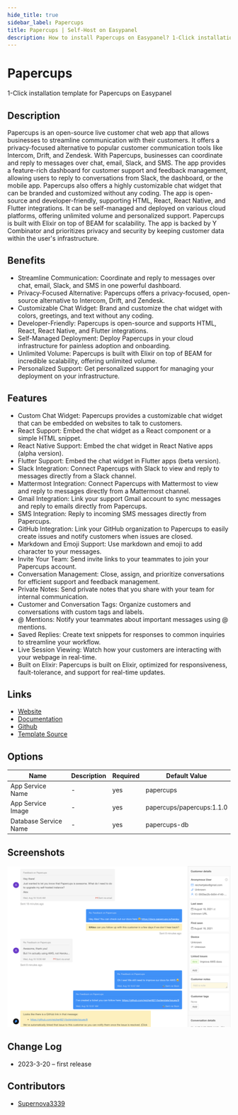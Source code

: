 ```yaml
---
hide_title: true
sidebar_label: Papercups
title: Papercups | Self-Host on Easypanel
description: How to install Papercups on Easypanel? 1-Click installation template for Papercups on Easypanel
---
```


<!-- generated -->

# Papercups

1-Click installation template for Papercups on Easypanel

## Description

Papercups is an open-source live customer chat web app that allows businesses to streamline communication with their customers. It offers a privacy-focused alternative to popular customer communication tools like Intercom, Drift, and Zendesk. With Papercups, businesses can coordinate and reply to messages over chat, email, Slack, and SMS. The app provides a feature-rich dashboard for customer support and feedback management, allowing users to reply to conversations from Slack, the dashboard, or the mobile app. Papercups also offers a highly customizable chat widget that can be branded and customized without any coding. The app is open-source and developer-friendly, supporting HTML, React, React Native, and Flutter integrations. It can be self-managed and deployed on various cloud platforms, offering unlimited volume and personalized support. Papercups is built with Elixir on top of BEAM for scalability. The app is backed by Y Combinator and prioritizes privacy and security by keeping customer data within the user&#39;s infrastructure.

## Benefits

- Streamline Communication: Coordinate and reply to messages over chat, email, Slack, and SMS in one powerful dashboard.
- Privacy-Focused Alternative: Papercups offers a privacy-focused, open-source alternative to Intercom, Drift, and Zendesk.
- Customizable Chat Widget: Brand and customize the chat widget with colors, greetings, and text without any coding.
- Developer-Friendly: Papercups is open-source and supports HTML, React, React Native, and Flutter integrations.
- Self-Managed Deployment: Deploy Papercups in your cloud infrastructure for painless adoption and onboarding.
- Unlimited Volume: Papercups is built with Elixir on top of BEAM for incredible scalability, offering unlimited volume.
- Personalized Support: Get personalized support for managing your deployment on your infrastructure.

## Features

- Custom Chat Widget: Papercups provides a customizable chat widget that can be embedded on websites to talk to customers.
- React Support: Embed the chat widget as a React component or a simple HTML snippet.
- React Native Support: Embed the chat widget in React Native apps (alpha version).
- Flutter Support: Embed the chat widget in Flutter apps (beta version).
- Slack Integration: Connect Papercups with Slack to view and reply to messages directly from a Slack channel.
- Mattermost Integration: Connect Papercups with Mattermost to view and reply to messages directly from a Mattermost channel.
- Gmail Integration: Link your support Gmail account to sync messages and reply to emails directly from Papercups.
- SMS Integration: Reply to incoming SMS messages directly from Papercups.
- GitHub Integration: Link your GitHub organization to Papercups to easily create issues and notify customers when issues are closed.
- Markdown and Emoji Support: Use markdown and emoji to add character to your messages.
- Invite Your Team: Send invite links to your teammates to join your Papercups account.
- Conversation Management: Close, assign, and prioritize conversations for efficient support and feedback management.
- Private Notes: Send private notes that you share with your team for internal communication.
- Customer and Conversation Tags: Organize customers and conversations with custom tags and labels.
- @ Mentions: Notify your teammates about important messages using @ mentions.
- Saved Replies: Create text snippets for responses to common inquiries to streamline your workflow.
- Live Session Viewing: Watch how your customers are interacting with your webpage in real-time.
- Built on Elixir: Papercups is built on Elixir, optimized for responsiveness, fault-tolerance, and support for real-time updates.

## Links

- [Website](https://papercups.io)
- [Documentation](https://docs.papercups.io/)
- [Github](https://github.com/papercups-io/papercups)
- [Template Source](https://github.com/easypanel-io/templates/tree/main/templates/papercups)

## Options

Name | Description | Required | Default Value
-|-|-|-
App Service Name | - | yes | papercups
App Service Image | - | yes | papercups/papercups:1.1.0
Database Service Name | - | yes | papercups-db

## Screenshots

![Papercups Screenshot](./assets/screenshot.png)

## Change Log

- 2023-3-20 – first release

## Contributors

- [Supernova3339](https://github.com/Supernova3339)

